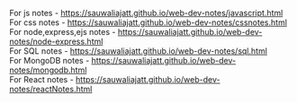 For js notes - https://sauwaliajatt.github.io/web-dev-notes/javascript.html   
For css notes - https://sauwaliajatt.github.io/web-dev-notes/cssnotes.html   
For node,express,ejs notes - https://sauwaliajatt.github.io/web-dev-notes/node-express.html     
For SQL notes - https://sauwaliajatt.github.io/web-dev-notes/sql.html   
For MongoDB notes - https://sauwaliajatt.github.io/web-dev-notes/mongodb.html    
For React notes - https://sauwaliajatt.github.io/web-dev-notes/reactNotes.html    
